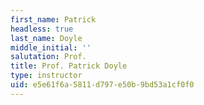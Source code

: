 ```yaml
---
first_name: Patrick
headless: true
last_name: Doyle
middle_initial: ''
salutation: Prof.
title: Prof. Patrick Doyle
type: instructor
uid: e5e61f6a-5811-d797-e50b-9bd53a1cf0f0
---
```


